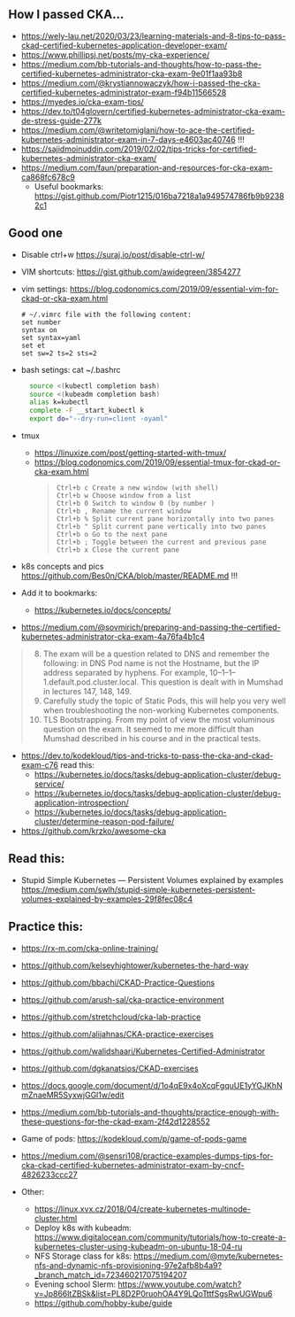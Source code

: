 ## How I passed CKA...

- https://wely-lau.net/2020/03/23/learning-materials-and-8-tips-to-pass-ckad-certified-kubernetes-application-developer-exam/
- https://www.phillipsj.net/posts/my-cka-experience/
- https://medium.com/bb-tutorials-and-thoughts/how-to-pass-the-certified-kubernetes-administrator-cka-exam-9e01f1aa93b8
- https://medium.com/@krystiannowaczyk/how-i-passed-the-cka-certified-kubernetes-administrator-exam-f94b11566528
- https://myedes.io/cka-exam-tips/
- https://dev.to/t04glovern/certified-kubernetes-administrator-cka-exam-de-stress-guide-277k
- https://medium.com/@writetomiglani/how-to-ace-the-certified-kubernetes-administrator-exam-in-7-days-e4603ac40746 !!!
- https://sajidmoinuddin.com/2019/02/02/tips-tricks-for-certified-kubernetes-administrator-cka-exam/
- https://medium.com/faun/preparation-and-resources-for-cka-exam-ca868fc678c9
  - Useful bookmarks: https://gist.github.com/Piotr1215/016ba7218a1a949574786fb9b92382c1

## Good one

- Disable ctrl+w https://suraj.io/post/disable-ctrl-w/
- VIM shortcuts: https://gist.github.com/awidegreen/3854277
- vim settings: https://blog.codonomics.com/2019/09/essential-vim-for-ckad-or-cka-exam.html
  ```
  # ~/.vimrc file with the following content:
  set number
  syntax on
  set syntax=yaml
  set et
  set sw=2 ts=2 sts=2
  ```
- bash setings:
  cat ~/.bashrc
  ```bash
    source <(kubectl completion bash)
    source <(kubeadm completion bash)
    alias k=kubectl
    complete -F __start_kubectl k
    export do="--dry-run=client -oyaml"
  ```
- tmux
  - https://linuxize.com/post/getting-started-with-tmux/
  - https://blog.codonomics.com/2019/09/essential-tmux-for-ckad-or-cka-exam.html
    >     Ctrl+b c Create a new window (with shell)
    >     Ctrl+b w Choose window from a list
    >     Ctrl+b 0 Switch to window 0 (by number )
    >     Ctrl+b , Rename the current window
    >     Ctrl+b % Split current pane horizontally into two panes
    >     Ctrl+b " Split current pane vertically into two panes
    >     Ctrl+b o Go to the next pane
    >     Ctrl+b ; Toggle between the current and previous pane
    >     Ctrl+b x Close the current pane
- k8s concepts and pics https://github.com/Bes0n/CKA/blob/master/README.md !!!
- Add it to bookmarks:

  - https://kubernetes.io/docs/concepts/

- https://medium.com/@sovmirich/preparing-and-passing-the-certified-kubernetes-administrator-cka-exam-4a76fa4b1c4

> 8. The exam will be a question related to DNS and remember the following: in DNS Pod name is not the Hostname, but the IP address separated by hyphens. For example, 10–1–1–1.default.pod.cluster.local. This question is dealt with in Mumshad in lectures 147, 148, 149.
> 9. Carefully study the topic of Static Pods, this will help you very well when troubleshooting the non-working Kubernetes components.
> 10. TLS Bootstrapping. From my point of view the most voluminous question on the exam. It seemed to me more difficult than Mumshad described in his course and in the practical tests.

- https://dev.to/kodekloud/tips-and-tricks-to-pass-the-cka-and-ckad-exam-c76
  read this:
  - https://kubernetes.io/docs/tasks/debug-application-cluster/debug-service/
  - https://kubernetes.io/docs/tasks/debug-application-cluster/debug-application-introspection/
  - https://kubernetes.io/docs/tasks/debug-application-cluster/determine-reason-pod-failure/
- https://github.com/krzko/awesome-cka

## Read this:

- Stupid Simple Kubernetes — Persistent Volumes explained by examples https://medium.com/swlh/stupid-simple-kubernetes-persistent-volumes-explained-by-examples-29f8fec08c4

## Practice this:

- https://rx-m.com/cka-online-training/
- https://github.com/kelseyhightower/kubernetes-the-hard-way
- https://github.com/bbachi/CKAD-Practice-Questions
- https://github.com/arush-sal/cka-practice-environment
- https://github.com/stretchcloud/cka-lab-practice
- https://github.com/alijahnas/CKA-practice-exercises
- https://github.com/walidshaari/Kubernetes-Certified-Administrator
- https://github.com/dgkanatsios/CKAD-exercises
- https://docs.google.com/document/d/1o4qE9x4oXcqFgquUE1yYGJKhNmZnaeMR5SyxwjGGl1w/edit
- https://medium.com/bb-tutorials-and-thoughts/practice-enough-with-these-questions-for-the-ckad-exam-2f42d1228552
- Game of pods: https://kodekloud.com/p/game-of-pods-game
- https://medium.com/@sensri108/practice-examples-dumps-tips-for-cka-ckad-certified-kubernetes-administrator-exam-by-cncf-4826233ccc27

- Other:
  - https://linux.xvx.cz/2018/04/create-kubernetes-multinode-cluster.html
  - Deploy k8s with kubeadm: https://www.digitalocean.com/community/tutorials/how-to-create-a-kubernetes-cluster-using-kubeadm-on-ubuntu-18-04-ru
  - NFS Storage class for k8s: https://medium.com/@myte/kubernetes-nfs-and-dynamic-nfs-provisioning-97e2afb8b4a9?_branch_match_id=723460217075194207
  - Evening school Slerm: https://www.youtube.com/watch?v=Jp866ltZBSk&list=PL8D2P0ruohOA4Y9LQoTttfSgsRwUGWpu6
  - https://github.com/hobby-kube/guide
